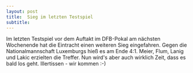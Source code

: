 ```yaml
---
layout: post
title:  Sieg im letzten Testspiel
subtitle:  
---
```


Im letzten Testspiel vor dem Auftakt im DFB-Pokal am nächsten Wochenende hat die Eintracht einen weiteren Sieg eingefahren. Gegen die Nationalmannschaft Luxemburgs hieß es am Ende 4:1. Meier, Flum, Lanig und Lakic erzielten die Treffer. Nun wird's aber auch wirklich Zeit, dass es bald los geht. Illertissen - wir kommen :-)


